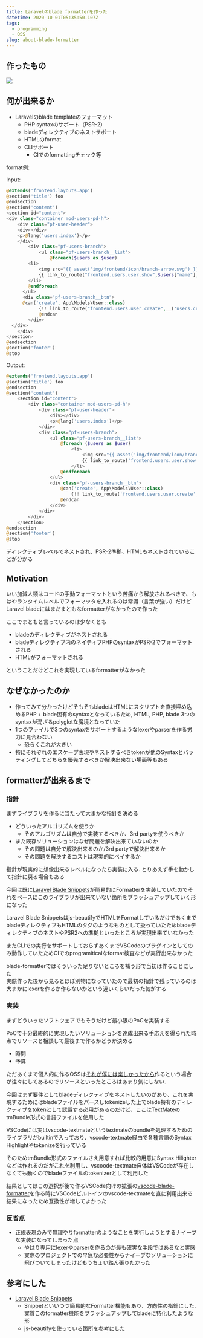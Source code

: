 ```yaml
---
title: Laravelのblade formatterを作った
datetime: 2020-10-01T05:35:50.107Z
tags:
  - programming
  - OSS
slug: about-blade-formatter
---
```

## 作ったもの

<a href="https://github.com/shufo/blade-formatter"><img src="https://gh-card.dev/repos/shufo/blade-formatter.svg"></a>

## 何が出来るか
- Laravelのblade templateのフォーマット
  - PHP syntaxのサポート（PSR-2）
  - bladeディレクティブのネストサポート
  - HTMLのformat
  - CLIサポート
    - CIでのformattingチェック等

format例: 

Input: 

```php
@extends('frontend.layouts.app')
@section('title') foo
@endsection
@section('content')
<section id="content">
<div class="container mod-users-pd-h">
    <div class="pf-user-header">
    <div></div>
    <p>@lang('users.index')</p>
    </div>
        <div class="pf-users-branch">
            <ul class="pf-users-branch__list">
                @foreach($users as $user)
        <li>
            <img src="{{ asset('img/frontend/icon/branch-arrow.svg') }}" alt="branch_arrow">
            {{ link_to_route("frontend.users.user.show",$users["name"],$users['_id']) }}
        </li>
        @endforeach
      </ul>
      <div class="pf-users-branch__btn">
      @can('create', App\Models\User::class)
            {!! link_to_route("frontend.users.user.create",__('users.create'),[1,2,3],['class' => 'btn']) !!}
            @endcan
        </div>
  </div>
    </div>
</section>
@endsection
@section('footer')
@stop
```

Output:

```php
@extends('frontend.layouts.app')
@section('title') foo
@endsection
@section('content')
    <section id="content">
        <div class="container mod-users-pd-h">
            <div class="pf-user-header">
                <div></div>
                <p>@lang('users.index')</p>
            </div>
            <div class="pf-users-branch">
                <ul class="pf-users-branch__list">
                    @foreach ($users as $user)
                        <li>
                            <img src="{{ asset('img/frontend/icon/branch-arrow.svg') }}" alt="branch_arrow">
                            {{ link_to_route('frontend.users.user.show', $users['name'], $users['_id']) }}
                        </li>
                    @endforeach
                </ul>
                <div class="pf-users-branch__btn">
                    @can('create', App\Models\User::class)
                        {!! link_to_route('frontend.users.user.create', __('users.create'), [1, 2, 3], ['class' => 'btn']) !!}
                    @endcan
                </div>
            </div>
        </div>
    </section>
@endsection
@section('footer')
@stop
```

ディレクティブレベルでネストされ、PSR-2準拠、HTMLもネストされていることが分かる

## Motivation

いい加減人類はコードの手動フォーマットという苦痛から解放されるべきで、もはやランタイムレベルでフォーマッタを入れるのは常識（言葉が強い）だけどLaravel bladeにはまだまともなformatterがなかったので作った

ここでまともと言っているのは少なくとも

- bladeのディレクティブがネストされる
- bladeディレクティブ内のネイティブPHPのsyntaxがPSR-2でフォーマットされる
- HTMLがフォーマットされる

ということだけどこれを実現しているformatterがなかった

## なぜなかったのか

- 作ってみて分かったけどそもそもbladeはHTMLにスクリプトを直接埋め込めるPHP + blade固有のsyntaxとなっているため, HTML, PHP, blade 3つのsyntaxが混ざるpolyglotな魔境となっていた
- 1つのファイルで3つのsyntaxをサポートするようなlexerやparserを作る労力に見合わない
  - 恐らくこれが大きい
- 特にそれぞれのエスケープ表現やネストするべきtokenが他のSyntaxとバッティングしてどちらを優先するべきか解決出来ない場面等もある

## formatterが出来るまで

### 指針

まずライブラリを作るに当たって大まかな指針を決める

- どういったアルゴリズムを使うか
  - そのアルゴリズムは自分で実装するべきか、3rd partyを使うべきか
- また既存ソリューションはなぜ問題を解決出来ていないのか
  - その問題は自分で解決出来るのか/3rd partyで解決出来るか
  - その問題を解決するコストは現実的にペイするか

指針が現実的に想像出来るレベルになったら実装に入る. とりあえず手を動かして指針に戻る場合もある

今回は既に[Laravel Blade Snippets](https://marketplace.visualstudio.com/items?itemName=onecentlin.laravel-blade)が簡易的にFormatterを実装していたのでそれをベースにこのライブラリが出来ていない箇所をブラッシュアップしていく形になった

Laravel Blade Snippetsはjs-beautifyでHTMLをFormatしているだけであくまでbladeディレクティブもHTMLのタグのようなものとして扱っていたためbladeディレクティブのネストやPSR2への準拠といったところが実現出来ていなかった

またCLIでの実行をサポートしておらずあくまでVSCodeのプラグインとしてのみ動作していたためCIでのprogramiticalなformat検査などが実行出来なかった

blade-formatterではそういった足りないところを補う形で当初は作ることにした<br>
実際作った後から見るとほぼ別物になっていたので最初の指針で残っているのは大まかにlexerを作るか作らないかという違いくらいだった気がする

### 実装 

まずどういったソフトウェアでもそうだけど最小限のPoCを実装する

PoCで十分最終的に実現したいソリューションを達成出来る手応えを得られた時点でリソースと相談して最後まで作るかどうか決める

- 時間
- 予算

ただあくまで個人的に作るOSSは[それが僕には楽しかったから](https://www.amazon.co.jp/dp/4796880011/ref=cm_sw_r_tw_dp_x_VByDFbMXWSK00)作るという場合が往々にしてあるのでリソースといったところはあまり気にしない. 

今回はまず要件としてbladeディレクティブをネストしたいのがあり、これを実現するためにはbladeファイルをパースしtokenizeした上でblade特有のディレクティブをtokenとして認識する必用があるのだけど、ここはTextMateのtmBundle形式の言語ファイルを使用した

VSCodeには実はvscode-textmateというtextmateのbundleを処理するためのライブラリがbuiltinで入っており、vscode-textmate経由で各種言語のSyntax Highlightやtokenizeを行っている

そのためtmBundle形式のファイルさえ用意すれば比較的用意にSyntax Hilighterなどは作れるのだがこれを利用し、vscoode-textmate自体はVSCodeが存在しなくても動くのでbladeファイルのtokenizerとして利用した

結果としてはこの選択が後で作るVSCode向けの拡張の[vscode-blade-formatter](https://marketplace.visualstudio.com/items?itemName=shufo.vscode-blade-formatter)を作る時にVSCodeビルトインのvscode-textmateを直に利用出来る結果になったため互換性が増してよかった

### 反省点

- 正規表現のみで無理やりformatterのようなことを実行しようとするナイーブな実装になってしまった点
  - やはり専用にlexerやparserを作るのが最も確実な手段ではあるなと実感
  - 実際のプロジェクトでの早急な必要性からナイーブなソリューションに飛びついてしまったけどもうちょい踏ん張りたかった

## 参考にした

- [Laravel Blade Snippets](https://marketplace.visualstudio.com/items?itemName=onecentlin.laravel-blade)
  - Snippetといいつつ簡易的なFormatter機能もあり、方向性の指針にした. 実質このformatter機能をブラッシュアップしてbladeに特化したような形
  - js-beautifyを使っている箇所を参考にした
